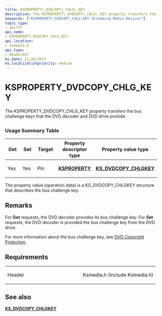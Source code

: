 ```yaml
---
title: KSPROPERTY\_DVDCOPY\_CHLG\_KEY
description: The KSPROPERTY\_DVDCOPY\_CHLG\_KEY property transfers the bus challenge keys that the DVD decoder and DVD drive provide.
keywords: ["KSPROPERTY_DVDCOPY_CHLG_KEY Streaming Media Devices"]
topic_type:
- apiref
api_name:
- KSPROPERTY_DVDCOPY_CHLG_KEY
api_location:
- ksmedia.h
api_type:
- HeaderDef
ms.date: 11/28/2017
ms.localizationpriority: medium
---
```


# KSPROPERTY\_DVDCOPY\_CHLG\_KEY


The KSPROPERTY\_DVDCOPY\_CHLG\_KEY property transfers the bus challenge keys that the DVD decoder and DVD drive provide.

## <span id="ddk_ksproperty_dvdcopy_chlg_key_ks"></span><span id="DDK_KSPROPERTY_DVDCOPY_CHLG_KEY_KS"></span>


### Usage Summary Table

<table>
<colgroup>
<col width="20%" />
<col width="20%" />
<col width="20%" />
<col width="20%" />
<col width="20%" />
</colgroup>
<thead>
<tr class="header">
<th>Get</th>
<th>Set</th>
<th>Target</th>
<th>Property descriptor type</th>
<th>Property value type</th>
</tr>
</thead>
<tbody>
<tr class="odd">
<td><p>Yes</p></td>
<td><p>Yes</p></td>
<td><p>Pin</p></td>
<td><p><a href="/windows-hardware/drivers/ddi/ks/ns-ks-ksidentifier" data-raw-source="[&lt;strong&gt;KSPROPERTY&lt;/strong&gt;](/windows-hardware/drivers/ddi/ks/ns-ks-ksidentifier)"><strong>KSPROPERTY</strong></a></p></td>
<td><p><a href="/windows-hardware/drivers/ddi/ksmedia/ns-ksmedia-_ks_dvdcopy_chlgkey" data-raw-source="[&lt;strong&gt;KS_DVDCOPY_CHLGKEY&lt;/strong&gt;](/windows-hardware/drivers/ddi/ksmedia/ns-ksmedia-_ks_dvdcopy_chlgkey)"><strong>KS_DVDCOPY_CHLGKEY</strong></a></p></td>
</tr>
</tbody>
</table>

 

The property value (operation data) is a KS\_DVDCOPY\_CHLGKEY structure that describes the bus challenge key.

Remarks
-------

For **Get** requests, the DVD decoder provides its bus challenge key. For **Set** requests, the DVD decoder is provided the bus challenge key from the DVD drive.

For more information about the bus challenge key, see [DVD Copyright Protection](./dvd-copyright-protection.md).

Requirements
------------

<table>
<colgroup>
<col width="50%" />
<col width="50%" />
</colgroup>
<tbody>
<tr class="odd">
<td><p>Header</p></td>
<td>Ksmedia.h (include Ksmedia.h)</td>
</tr>
</tbody>
</table>

## See also


[**KS\_DVDCOPY\_CHLGKEY**](/windows-hardware/drivers/ddi/ksmedia/ns-ksmedia-_ks_dvdcopy_chlgkey)

